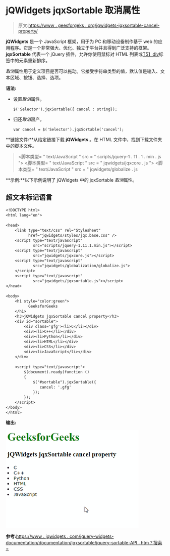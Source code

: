 # jQWidgets jqxSortable 取消属性

> 原文:[https://www . geesforgeks . org/jqwidgets-jqxsortable-cancel-property/](https://www.geeksforgeeks.org/jqwidgets-jqxsortable-cancel-property/)

**jQWidgets** 是一个 JavaScript 框架，用于为 PC 和移动设备制作基于 web 的应用程序。它是一个非常强大、优化、独立于平台并且得到广泛支持的框架。 **jqxSortable** 代表一个 jQuery 插件，允许你使用鼠标对 HTML 列表或[T5】div](https://www.geeksforgeeks.org/div-tag-html/)标签中的元素重新排序。

*取消*属性用于定义项目是否可以拖动。它接受字符串类型的值，默认值是输入、文本区域、按钮、选择、选项。

**语法:**

*   设置*取消*属性。

    ```
    $('Selector').jqxSortable({ cancel : string});
    ```

*   归还*取消*房产。

    ```
    var cancel = $('Selector').jqxSortable('cancel');
    ```

**链接文件:**从给定链接下载 **jQWidgets** 。在 HTML 文件中，找到下载文件夹中的脚本文件。

> <link type="”text/css”" rel="”Stylesheet”" href="”jqwidgets/styles/jqx.base.css”">
> <脚本类型= " text/JavaScript " src = " scripts/jquery-1 . 11 . 1 . min . js "></脚本类型>
> <脚本类型= " text/JavaScript " src = " jqwidgets/jqxcore . js "></脚本类型>
> <脚本类型= " text/JavaScript " src = " jqwidgets/globalize . js

**示例:**以下示例说明了 jQWidgets 中的 jqxSortable *取消*属性。

## 超文本标记语言

```
<!DOCTYPE html>
<html lang="en">

<head>
    <link type="text/css" rel="Stylesheet" 
          href="jqwidgets/styles/jqx.base.css" />
    <script type="text/javascript" 
            src="scripts/jquery-1.11.1.min.js"></script>
    <script type="text/javascript" 
            src="jqwidgets/jqxcore.js"></script>
    <script type="text/javascript" 
            src="jqwidgets/globalization/globalize.js">
    </script>
    <script type="text/javascript" 
            src="jqwidgets/jqxsortable.js"></script>
</head>

<body>
    <h1 style="color:green">
          GeeksforGeeks 
    </h1>
    <h3>jQWidgets jqxSortable cancel property</h3>
    <div id="sortable">
        <div class='gfg'><li>C</li></div>
        <div><li>C++</li></div>
        <div><li>Python</li></div>
        <div><li>HTML</li></div>
        <div><li>CSS</li></div>
        <div><li>JavaScript</li></div>
    </div>

    <script type="text/javascript">
        $(document).ready(function () 
        {
            $("#sortable").jqxSortable({
               cancel: '.gfg'
            });
        });
    </script>
</body>
</html>
```

**输出:**

![](img/fd36851be3e0c2191d2202b59bb0fe9a.png)

**参考:**[https://www . jqwidgets . com/jquery-widgets-documentation/documentation/jqxsortable/jquery-sortable-API . htm？搜索=](https://www.jqwidgets.com/jquery-widgets-documentation/documentation/jqxsortable/jquery-sortable-api.htm?search=)